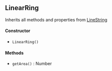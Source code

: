 ## LinearRing

Inherits all methods and properties from [LineString](linestring.md)

#### Constructor

- `LinearRing()`

#### Methods

- `getArea()` : Number
